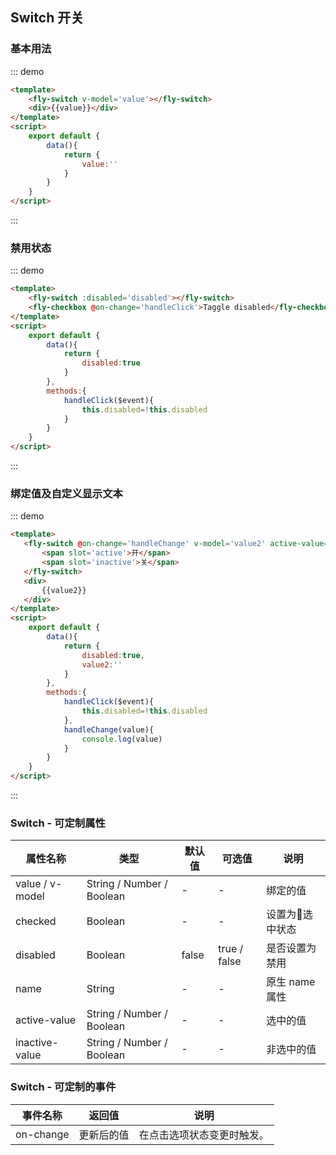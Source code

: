 <script>
 module.exports =  {
        data(){
            return {
                value:'',
                 disabled:true,
                 value2:''
            }
        },
        methods:{
            handleClick($event){
                this.disabled=!this.disabled
            },
            handleChange(value){
                console.log(value)
            }
        }
    }
</script>

## Switch 开关

### 基本用法

::: demo
```html
<template>
    <fly-switch v-model='value'></fly-switch>
    <div>{{value}}</div>
</template>
<script>
    export default {
        data(){
            return {
                value:''
            }
        }
    }
</script>
```
:::

### 禁用状态

::: demo
```html
<template>
    <fly-switch :disabled='disabled'></fly-switch>
    <fly-checkbox @on-change='handleClick'>Taggle disabled</fly-checkbox>
</template>
<script>
    export default {
        data(){
            return {
                disabled:true
            }
        },
        methods:{
            handleClick($event){
                this.disabled=!this.disabled
            }
        }
    }
</script>
```
:::

### 绑定值及自定义显示文本

::: demo
```html
<template>
   <fly-switch @on-change='handleChange' v-model='value2' active-value='1' inactive-value='0'>
       <span slot='active'>开</span>
       <span slot='inactive'>关</span>
   </fly-switch>
   <div>
       {{value2}}
   </div>
</template>
<script>
    export default {
        data(){
            return {
                disabled:true,
                value2:''
            }
        },
        methods:{
            handleClick($event){
                this.disabled=!this.disabled
            },
            handleChange(value){
                console.log(value)
            }
        }
    }
</script>
```
:::

### Switch - 可定制属性

属性名称 | 类型 | 默认值  | 可选值  | 说明  |
---------|----------|---------|---------|--------|
value / v-model | String / Number / Boolean | - | - | 绑定的值
checked |  Boolean  | - | - | 设置为选中状态  |
disabled | Boolean | false  | true / false | 是否设置为禁用  |
name  |  String  | -  | -  | 原生 name 属性  |
active-value  |  String / Number / Boolean  | -  | -  | 选中的值  |
inactive-value  |  String / Number / Boolean  | -  | -  | 非选中的值  |

### Switch - 可定制的事件

事件名称 | 返回值 | 说明
---------|----------|---------
 on-change | 更新后的值 | 在点击选项状态变更时触发。

